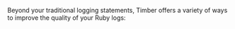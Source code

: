 Beyond your traditional logging statements, Timber offers a variety of ways to improve the quality of your Ruby logs:
